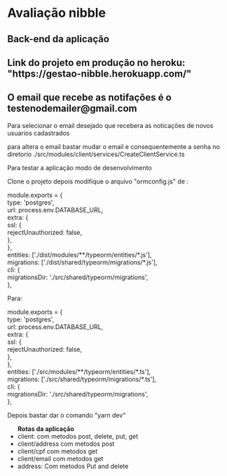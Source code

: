 <h1>Avaliação nibble</h1>
<h2>Back-end da aplicação </h2>
 <h2>Link do projeto em produção no heroku: "https://gestao-nibble.herokuapp.com/" </h2>
 
 <h2>O email que recebe as notifações é o testenodemailer@gmail.com</h2>
 <p> Para selecionar o email desejado que recebera as noticações de novos usuarios cadastrados</p>
 <p>para altera o email bastar mudar o email e consequentemente a senha no diretorio ./src/modules/client/services/CreateClientService.ts </p>
 
 
<p>Para testar a aplicação modo de desenvolvimento </p>
<p>Clone o projeto  depois modifique o arquivo "ormconfig.js" de :</p>

<p>
    module.exports = { <br>
    type: 'postgres', <br>
    url: process.env.DATABASE_URL, <br>
    extra: {<br>
    ssl: {<br>
    rejectUnauthorized: false,<br>
    },<br>
    },<br>
    entities: ['./dist/modules/**/typeorm/entities/*.js'],<br>
    migrations: ['./dist/shared/typeorm/migrations/*.js'],<br>
    cli: {<br>
    migrationsDir: './src/shared/typeorm/migrations',<br>
    },<br>
</p>
<p>Para:</p>
<p>
    module.exports = {<br>
    type: 'postgres',<br>
    url: process.env.DATABASE_URL,<br>
    extra: {<br>
    ssl: {<br>
    rejectUnauthorized: false,<br>
    },<br>
    },<br>
    entities: ['./src/modules/**/typeorm/entities/*.ts'],<br>
    migrations: ['./src/shared/typeorm/migrations/*.ts'],<br>
    cli: {<br>
    migrationsDir: './src/shared/typeorm/migrations',<br>
    },<br>
</p>

<p>Depois bastar dar o comando "yarn dev" </p>

<ul>
  <strong>Rotas da aplicação</strong>
  <li>
  client: com metodos post, delete, put, get
  </li>
  <li>
  client/address com metodos post
  </li>
   <li>
  client/cpf com metodos get
  </li>
  <li>
  client/email com metodos get
  </li>
   <li>
  address: Com metodos Put and delete
  </li>
</ul>
